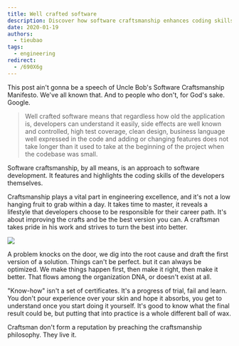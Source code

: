 ```yaml
---
title: Well crafted software
description: Discover how software craftsmanship enhances coding skills, promotes clean design, and drives continuous improvement for developers committed to building well-crafted, maintainable software.
date: 2020-01-19
authors:
  - tieubao
tags:
  - engineering
redirect:
  - /690X6g
---
```


This post ain't gonna be a speech of Uncle Bob's Software Craftsmanship Manifesto. We've all known that. And to people who don't, for God's sake. Google.

> Well crafted software means that regardless how old the application is, developers can understand it easily, side effects are well known and controlled, high test coverage, clean design, business language well expressed in the code and adding or changing features does not take longer than it used to take at the beginning of the project when the codebase was small.

Software craftsmanship, by all means, is an approach to software development. It features and highlights the coding skills of the developers themselves.

Craftsmanship plays a vital part in engineering excellence, and it's not a low hanging fruit to grab within a day. It takes time to master, it reveals a lifestyle that developers choose to be responsible for their career path. It's about improving the crafts and be the best version you can. A craftsman takes pride in his work and strives to turn the best into better.

![](assets/well-crafted-software_871104804c16cbc9ea337a0b8c851035_md5.webp)

A problem knocks on the door, we dig into the root cause and draft the first version of a solution. Things can't be perfect. but it can always be optimized. We make things happen first, then make it right, then make it better. That flows among the organization DNA, or doesn't exist at all.

"Know-how" isn't a set of certificates. It's a progress of trial, fail and learn. You don't pour experience over your skin and hope it absorbs, you get to understand once you start doing it yourself. It's good to know what the final result could be, but putting that into practice is a whole different ball of wax.

Craftsman don't form a reputation by preaching the craftsmanship philosophy. They live it.
